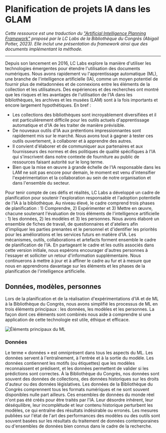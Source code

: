 # Planification de projets IA dans les GLAM

*Cette ressource est une traduction du ["Artificial Intelligence Planning Framework"](https://blogs.loc.gov/thesignal/2023/11/introducing-the-lc-labs-artificial-intelligence-planning-framework/) proposé par le LC Labs de la Bibliothèque du Congrès (Abigail Potter, 2023).
Elle inclut une présentation du framework ainsi que des documents implémentant la méthode.*

---

Depuis son lancement en 2016, LC Labs explore la manière d'utiliser les technologies émergentes pour étendre l'utilisation des documents numériques. Nous avons rapidement vu l'apprentissage automatique (ML), une branche de l'intelligence artificielle (IA), comme un moyen potentiel de fournir plus de métadonnées et de connexions entre les éléments de la collection et les utilisateurs. Des expériences et des recherches ont montré que les risques et les avantages de l'utilisation de l'IA dans les bibliothèques, les archives et les musées (LAM) sont à la fois importants et encore largement hypothétiques. En bref :
- Les collections des bibliothèques sont incroyablement diversifiées et il est particulièrement difficile pour les outils actuels d'apprentissage automatique et d'IA de les traiter de manière prévisible.
- De nouveaux outils d'IA aux prétentions impressionnantes sont rapidement mis sur le marché. Nous avons tout à gagner à tester ces outils ouvertement, à collaborer et à apprendre des autres.
- Il convient d'élaborer et de communiquer aux partenaires et aux fournisseurs des normes et des politiques de qualité spécifiques à l'IA qui s'inscrivent dans notre contexte de fourniture au public de ressources faisant autorité sur le long terme.
- Bien que la mise en œuvre à grande échelle de l'IA responsable dans les LAM ne soit pas encore pour demain, le moment est venu d'intensifier l'expérimentation et la collaboration au sein de notre organisation et dans l'ensemble du secteur.

Pour tenir compte de ces défis et réalités, LC Labs a développé un cadre de planification pour soutenir l'exploration responsable et l'adoption potentielle de l'IA à la bibliothèque. Au niveau élevé, le cadre comprend trois phases de planification :  1) Comprendre, 2) Expérimenter et 3) Mettre en œuvre, chacune soutenant l'évaluation de trois éléments de l'intelligence artificielle : 1) les données, 2) les modèles et 3) les personnes. Nous avons élaboré un ensemble de fiches de travail, de questionnaires et d'ateliers afin d'impliquer les parties prenantes et le personnel et d'identifier les priorités pour les améliorations et les services futurs en matière d'IA. Les mécanismes, outils, collaborations et artefacts forment ensemble le cadre de planification de l'IA. En partageant le cadre et les outils associés dans cette version initiale, nous espérons encourager d'autres personnes à l'essayer et solliciter un retour d'information supplémentaire. Nous continuerons à mettre à jour et à affiner le cadre au fur et à mesure que nous en apprendrons davantage sur les éléments et les phases de la planification de l'intelligence artificielle.

## Données, modèles, personnes
Lors de la planification et de la réalisation d'expérimentations d'IA et de ML à la Bibliothèque du Congrès, nous avons simplifié les processus de ML en trois éléments principaux :  les données, les modèles et les personnes. La façon dont ces éléments sont combinés nous aide à comprendre si une application de cette technologie est utile, éthique et efficace.

![Éléments principaux du ML](https://blogs.loc.gov/thesignal/files/2023/11/AIframework-1.jpg)

### Données

Le terme « données » est omniprésent dans tous les aspects du ML. Les données servent à l'entraînement, à l'entrée et à la sortie du modèle. Les données contiennent les motifs (ou étiquettes) que les modèles reconnaissent et prédisent, et les données permettent de valider si les prédictions sont correctes. À la Bibliothèque du Congrès, nos données sont souvent des données de collections, des données historiques sur les droits d'auteur ou des données législatives. Les données de la Bibliothèque du Congrès comprennent tous les formats numériques et ne sont souvent disponibles nulle part ailleurs. Ces ensembles de données du monde réel n'ont pas été créés pour être traités par l'IA. Leur désordre inhérent, leur déséquilibre, leur incomplétude et leur contenu historique perturbent les modèles, ce qui entraîne des résultats indésirable ou erronés. Les mesures publiées sur l'état de l'art des performances des modèles ou des outils sont souvent basées sur les résultats du traitement de données contemporaines ou d'ensembles de données bien connus dans le cadre de la recherche.

